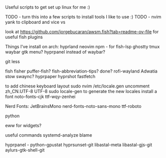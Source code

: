 Useful scripts to get set up linux for me :)

TODO - turn this into a few scripts to install tools I like to use :)
TODO - nvim yank to clipboard and vice vs

look at https://github.com/jorgebucaran/awsm.fish?tab=readme-ov-file for useful fish plugins

Things I've install on arch:
hyprland
neovim
    npm - for fish-lsp
ghostty
tmux
waybar
   gtk menu?
hyprpanel instead of waybar?
    
git
    less

fish
    fisher
        puffer-fish?
        fish-abbreviation-tips?
        done?
rofi-wayland
    Adwatia
stow
swaync?
hyprpaper
hyprshot
fastfetch

to add chinese keyboard layout
    sudo nvim /etc/locale.gen
        uncomment zh_CN.UTF-8 UTF-8
        sudo locale-gen to generate the new locales 
        install a font
            noto-fonts-cjk
            ttf-wqy-zenhei

Nerd Fonts:
JetBrainsMono
nerd-fonts-noto-sans-mono
ttf-roboto

python

eww for widgets?

useful commands 
    systemd-analyze blame


hyprpanel - 
python-gpustat 
hyprsunset-git
libastal-meta
libastal-gjs-git
aylurs-gtk-shell-git
